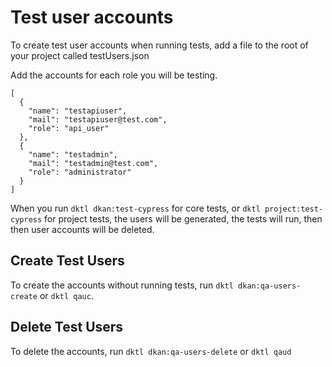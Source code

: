 # Test user accounts

To create test user accounts when running tests, add a file to the root of your project called testUsers.json

Add the accounts for each role you will be testing.

```
[
  {
    "name": "testapiuser",
    "mail": "testapiuser@test.com",
    "role": "api_user"
  },
  {
    "name": "testadmin",
    "mail": "testadmin@test.com",
    "role": "administrator"
  }
]
```

When you run `dktl dkan:test-cypress` for core tests, or `dktl project:test-cypress` for project tests,
the users will be generated, the tests will run, then then user accounts will be deleted.

## Create Test Users
To create the accounts without running tests, run `dktl dkan:qa-users-create` or `dktl qauc`.

## Delete Test Users
To delete the accounts, run `dktl dkan:qa-users-delete` or `dktl qaud`
